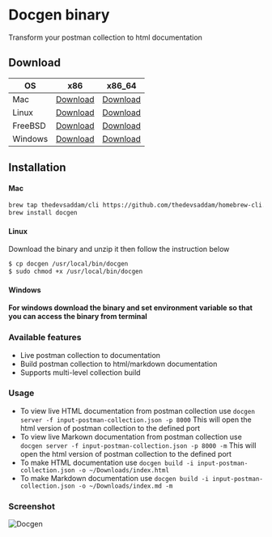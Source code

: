 # Docgen binary

Transform your postman collection to html documentation

## Download

| OS      	| x86                                                                                      	| x86_64                                                                                      	|
|---------	|------------------------------------------------------------------------------------------	|---------------------------------------------------------------------------------------------	|
| Mac     	| [Download](https://github.com/thedevsaddam/docgen-bin/blob/master/v2.2/mac_386.zip)     	| [Download](https://github.com/thedevsaddam/docgen-bin/blob/master/v2.2/mac_amd64.zip)     	|
| Linux   	| [Download](https://github.com/thedevsaddam/docgen-bin/blob/master/v2.2/linux_386.zip)   	| [Download](https://github.com/thedevsaddam/docgen-bin/blob/master/v2.2/linux_amd64.zip)   	|
| FreeBSD 	| [Download](https://github.com/thedevsaddam/docgen-bin/blob/master/v2.2/freebsd_386.zip) 	| [Download](https://github.com/thedevsaddam/docgen-bin/blob/master/v2.2/freebsd_amd64.zip) 	|
| Windows 	| [Download](https://github.com/thedevsaddam/docgen-bin/blob/master/v2.2/windows_386.zip) 	| [Download](https://github.com/thedevsaddam/docgen-bin/blob/master/v2.2/windows_amd64.zip) 	|


## Installation

#### Mac
```bash
brew tap thedevsaddam/cli https://github.com/thedevsaddam/homebrew-cli.git
brew install docgen
```

#### Linux
Download the binary and unzip it then follow the instruction below
```bash
$ cp docgen /usr/local/bin/docgen
$ sudo chmod +x /usr/local/bin/docgen
```

#### Windows
**For windows download the binary and set environment variable so that you can access the binary from terminal**

### Available features
* Live postman collection to documentation
* Build postman collection to html/markdown documentation
* Supports multi-level collection build

### Usage
* To view live HTML documentation from postman collection use `docgen server -f input-postman-collection.json -p 8000` This will open the html version of postman collection to the defined port
* To view live Markown documentation from postman collection use `docgen server -f input-postman-collection.json -p 8000 -m` This will open the html version of postman collection to the defined port
* To make HTML documentation use `docgen build -i input-postman-collection.json -o ~/Downloads/index.html`
* To make Markdown documentation use `docgen build -i input-postman-collection.json -o ~/Downloads/index.md -m`

### Screenshot
![Docgen](https://raw.githubusercontent.com/thedevsaddam/docgen/v2/screenshot.png)
